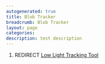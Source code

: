 ```yaml
---
autogenerated: true
title: Blob Tracker
breadcrumb: Blob Tracker
layout: page
categories: 
description: test description
---
```


1.  REDIRECT [Low Light Tracking Tool](Low_Light_Tracking_Tool)
